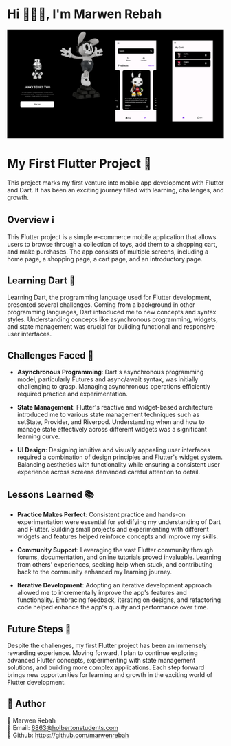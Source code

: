 # Hi 👨🏻‍💻, I'm Marwen Rebah
<div align="center">
  <img src="https://github.com/marwenrebah/Flutter_Shop/blob/main/assets/banner.png" alt="banner!"/>
</div>

# My First Flutter Project 📱

This project marks my first venture into mobile app development with Flutter and Dart. It has been an exciting journey filled with learning, challenges, and growth.

## Overview ℹ️

This Flutter project is a simple e-commerce mobile application that allows users to browse through a collection of toys, add them to a shopping cart, and make purchases. The app consists of multiple screens, including a home page, a shopping page, a cart page, and an introductory page.

## Learning Dart 🎯

Learning Dart, the programming language used for Flutter development, presented several challenges. Coming from a background in other programming languages, Dart introduced me to new concepts and syntax styles. Understanding concepts like asynchronous programming, widgets, and state management was crucial for building functional and responsive user interfaces.

## Challenges Faced 🤔

- **Asynchronous Programming**: Dart's asynchronous programming model, particularly Futures and async/await syntax, was initially challenging to grasp. Managing asynchronous operations efficiently required practice and experimentation.

- **State Management**: Flutter's reactive and widget-based architecture introduced me to various state management techniques such as setState, Provider, and Riverpod. Understanding when and how to manage state effectively across different widgets was a significant learning curve.

- **UI Design**: Designing intuitive and visually appealing user interfaces required a combination of design principles and Flutter's widget system. Balancing aesthetics with functionality while ensuring a consistent user experience across screens demanded careful attention to detail.

## Lessons Learned 📚

- **Practice Makes Perfect**: Consistent practice and hands-on experimentation were essential for solidifying my understanding of Dart and Flutter. Building small projects and experimenting with different widgets and features helped reinforce concepts and improve my skills.

- **Community Support**: Leveraging the vast Flutter community through forums, documentation, and online tutorials proved invaluable. Learning from others' experiences, seeking help when stuck, and contributing back to the community enhanced my learning journey.

- **Iterative Development**: Adopting an iterative development approach allowed me to incrementally improve the app's features and functionality. Embracing feedback, iterating on designs, and refactoring code helped enhance the app's quality and performance over time.

## Future Steps 🔮

Despite the challenges, my first Flutter project has been an immensely rewarding experience. Moving forward, I plan to continue exploring advanced Flutter concepts, experimenting with state management solutions, and building more complex applications. Each step forward brings new opportunities for learning and growth in the exciting world of Flutter development.

## 👥 Author
🚀 Marwen Rebah<br>
📧 Email: 6863@holbertonstudents.com<br>
👻 Github: https://github.com/marwenrebah
